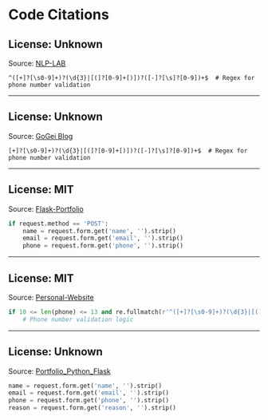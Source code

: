 # Code Citations

## License: Unknown
Source: [NLP-LAB](https://github.com/boup/NLP-LAB/tree/d4609128458aff516d43539a51c4023d36b35b01/l21.py)

```regex
^([+]?[\s0-9]+)?(\d{3}|[(]?[0-9]+[)])?([-]?[\s]?[0-9])+$  # Regex for phone number validation
```

---

## License: Unknown
Source: [GoGei Blog]()

```regex
[+]?[\s0-9]+)?(\d{3}|[(]?[0-9]+[)])?([-]?[\s]?[0-9])+$  # Regex for phone number validation
```

---

## License: MIT
Source: [Flask-Portfolio](https://github.com/dmdhrumilmistry/Flask-Portfolio/tree/526d16adbf6bd9fe738bf858fd910c3b1a923908/app.py)

```python
if request.method == 'POST':
    name = request.form.get('name', '').strip()
    email = request.form.get('email', '').strip()
    phone = request.form.get('phone', '').strip()
```

---

## License: MIT
Source: [Personal-Website](https://github.com/GeorgeVJose/Personal-Website/tree/d7e41b5658875fe0f8780e9b4a3b3e52a9b8137f/app.py)

```python
if 10 <= len(phone) <= 13 and re.fullmatch(r'^([+]?[\s0-9]+)?(\d{3}|[(]?[0-9]+[)])?([-]?[\s]?[0-9])+$'):
    # Phone number validation logic
```

---

## License: Unknown
Source: [Portfolio_Python_Flask]()

```python
name = request.form.get('name', '').strip()
email = request.form.get('email', '').strip()
phone = request.form.get('phone', '').strip()
reason = request.form.get('reason', '').strip()
```

